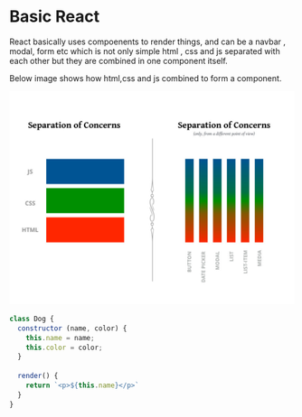 # Basic React

React basically uses compoenents to render things, and can be a navbar , modal, form etc which is not only simple html , css and js separated with each other but they are combined in one component itself.

Below image shows how html,css and js combined to form a component.

![React Component](https://github.com/shaksham08/ReactColt/blob/master/0.First_Component/components.jpg)

```jsx
class Dog {
  constructor (name, color) {
    this.name = name;
    this.color = color;
  }

  render() {
    return `<p>${this.name}</p>`
  }
}
```





